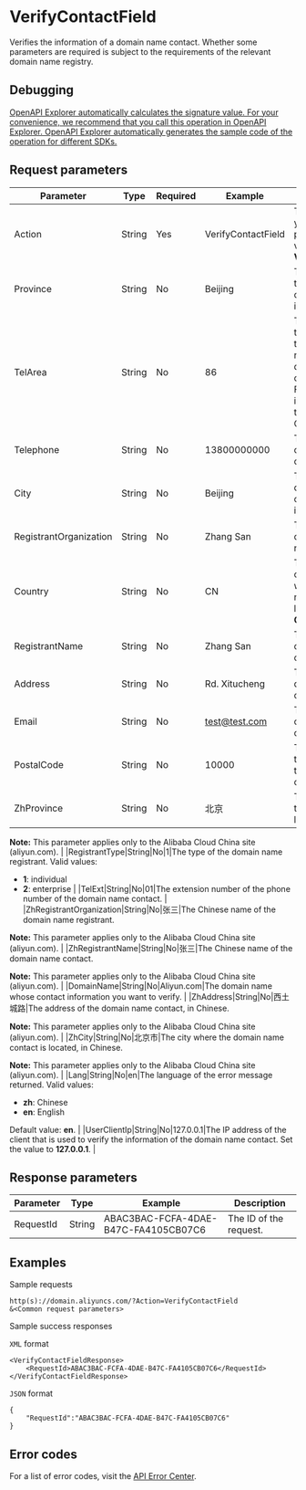 # VerifyContactField

Verifies the information of a domain name contact. Whether some parameters are required is subject to the requirements of the relevant domain name registry.

## Debugging

[OpenAPI Explorer automatically calculates the signature value. For your convenience, we recommend that you call this operation in OpenAPI Explorer. OpenAPI Explorer automatically generates the sample code of the operation for different SDKs.](https://api.aliyun.com/#product=Domain&api=VerifyContactField&type=RPC&version=2018-01-29)

## Request parameters

|Parameter|Type|Required|Example|Description|
|---------|----|--------|-------|-----------|
|Action|String|Yes|VerifyContactField|The operation that you want to perform. Set the value to **VerifyContactField**. |
|Province|String|No|Beijing|The province where the domain name contact is located, in English. |
|TelArea|String|No|86|The international telephone code of the country or region where the domain name contact is located. For example, the international telephone code of China is **86**. |
|Telephone|String|No|13800000000|The phone number of the domain name contact. |
|City|String|No|Beijing|The city where the domain name contact is located, in English. |
|RegistrantOrganization|String|No|Zhang San|The English name of the domain name registrant. |
|Country|String|No|CN|The code of the country or region where the domain name contact is located, such as **CN**and **US**. |
|RegistrantName|String|No|Zhang San|The English name of the domain name contact. |
|Address|String|No|Rd. Xitucheng|The address of the domain name contact, in English. |
|Email|String|No|test@test.com|The email address of the domain name contact. |
|PostalCode|String|No|10000|The postal code of the region where the domain name contact is located. |
|ZhProvince|String|No|北京|The province where the contact is located, in Chinese.

**Note:** This parameter applies only to the Alibaba Cloud China site \(aliyun.com\). |
|RegistrantType|String|No|1|The type of the domain name registrant. Valid values:

-   **1**: individual
-   **2**: enterprise |
|TelExt|String|No|01|The extension number of the phone number of the domain name contact. |
|ZhRegistrantOrganization|String|No|张三|The Chinese name of the domain name registrant.

**Note:** This parameter applies only to the Alibaba Cloud China site \(aliyun.com\). |
|ZhRegistrantName|String|No|张三|The Chinese name of the domain name contact.

**Note:** This parameter applies only to the Alibaba Cloud China site \(aliyun.com\). |
|DomainName|String|No|Aliyun.com|The domain name whose contact information you want to verify. |
|ZhAddress|String|No|西土城路|The address of the domain name contact, in Chinese.

**Note:** This parameter applies only to the Alibaba Cloud China site \(aliyun.com\). |
|ZhCity|String|No|北京市|The city where the domain name contact is located, in Chinese.

**Note:** This parameter applies only to the Alibaba Cloud China site \(aliyun.com\). |
|Lang|String|No|en|The language of the error message returned. Valid values:

-   **zh**: Chinese
-   **en**: English

Default value: **en**. |
|UserClientIp|String|No|127.0.0.1|The IP address of the client that is used to verify the information of the domain name contact. Set the value to **127.0.0.1**. |

## Response parameters

|Parameter|Type|Example|Description|
|---------|----|-------|-----------|
|RequestId|String|ABAC3BAC-FCFA-4DAE-B47C-FA4105CB07C6|The ID of the request. |

## Examples

Sample requests

```
http(s)://domain.aliyuncs.com/?Action=VerifyContactField
&<Common request parameters>
```

Sample success responses

`XML` format

```
<VerifyContactFieldResponse>
    <RequestId>ABAC3BAC-FCFA-4DAE-B47C-FA4105CB07C6</RequestId>
</VerifyContactFieldResponse>
```

`JSON` format

```
{
    "RequestId":"ABAC3BAC-FCFA-4DAE-B47C-FA4105CB07C6"
}
```

## Error codes

For a list of error codes, visit the [API Error Center](https://error-center.alibabacloud.com/status/product/Domain).

